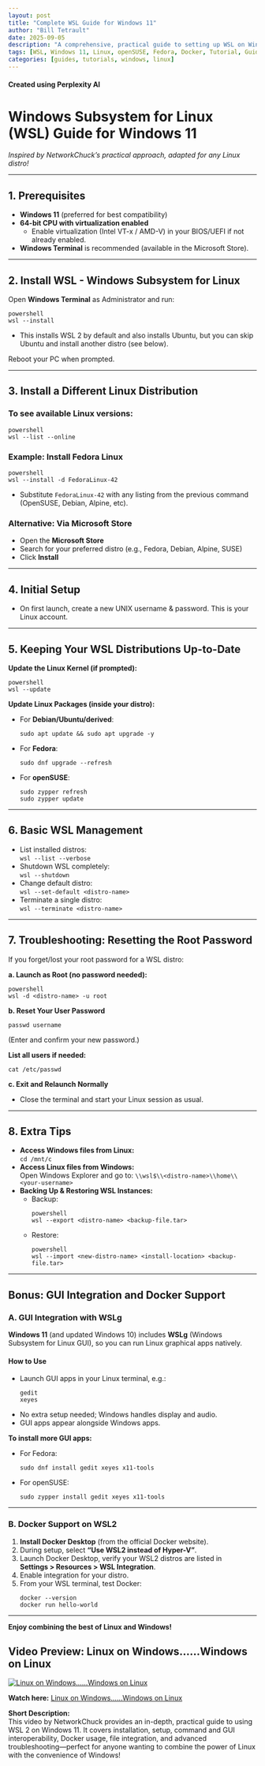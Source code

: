 ```yaml
---
layout: post
title: "Complete WSL Guide for Windows 11"
author: "Bill Tetrault"
date: 2025-09-05
description: "A comprehensive, practical guide to setting up WSL on Windows 11 with any Linux distribution, including patching, GUI apps, Docker, and troubleshooting."
tags: [WSL, Windows 11, Linux, openSUSE, Fedora, Docker, Tutorial, Guide, DevOps]
categories: [guides, tutorials, windows, linux]
---
```

#### Created using Perplexity AI

# Windows Subsystem for Linux (WSL) Guide for Windows 11

*Inspired by NetworkChuck’s practical approach, adapted for any Linux distro!*

---

## 1. Prerequisites

- **Windows 11** (preferred for best compatibility)
- **64-bit CPU with virtualization enabled**  
  - Enable virtualization (Intel VT-x / AMD-V) in your BIOS/UEFI if not already enabled.
- **Windows Terminal** is recommended (available in the Microsoft Store).

---

## 2. Install WSL - Windows Subsystem for Linux

Open **Windows Terminal** as Administrator and run:

```
powershell
wsl --install
```
- This installs WSL 2 by default and also installs Ubuntu, but you can skip Ubuntu and install another distro (see below).

Reboot your PC when prompted.

---

## 3. Install a Different Linux Distribution

### To see available Linux versions:
```
powershell
wsl --list --online
```
### Example: Install Fedora Linux
```
powershell
wsl --install -d FedoraLinux-42
```
- Substitute `FedoraLinux-42` with any listing from the previous command (OpenSUSE, Debian, Alpine, etc).

### Alternative: Via Microsoft Store

- Open the **Microsoft Store**
- Search for your preferred distro (e.g., Fedora, Debian, Alpine, SUSE)
- Click **Install**

---

## 4. Initial Setup

- On first launch, create a new UNIX username & password. This is your Linux account.

---

## 5. Keeping Your WSL Distributions Up-to-Date

**Update the Linux Kernel (if prompted):**
```
powershell
wsl --update
```

**Update Linux Packages (inside your distro):**

- For **Debian/Ubuntu/derived**:
  ```
  sudo apt update && sudo apt upgrade -y
  ```
- For **Fedora**:
  ```
  sudo dnf upgrade --refresh
  ```
- For **openSUSE**:
  ```
  sudo zypper refresh
  sudo zypper update
  ```

---

## 6. Basic WSL Management

- List installed distros:  
  `wsl --list --verbose`
- Shutdown WSL completely:  
  `wsl --shutdown`
- Change default distro:  
  `wsl --set-default <distro-name>`
- Terminate a single distro:  
  `wsl --terminate <distro-name>`

---

## 7. Troubleshooting: Resetting the Root Password

If you forget/lost your root password for a WSL distro:

**a. Launch as Root (no password needed):**
```
powershell
wsl -d <distro-name> -u root
```

**b. Reset Your User Password**
```
passwd username
```
(Enter and confirm your new password.)

**List all users if needed:**
```
cat /etc/passwd
```

**c. Exit and Relaunch Normally**
- Close the terminal and start your Linux session as usual.

---

## 8. Extra Tips

- **Access Windows files from Linux:**  
  `cd /mnt/c`
- **Access Linux files from Windows:**  
  Open Windows Explorer and go to: `\\wsl$\\<distro-name>\\home\\<your-username>`
- **Backing Up & Restoring WSL Instances:**
  - Backup:  
    ```
    powershell
    wsl --export <distro-name> <backup-file.tar>
    ```
  - Restore:  
    ```
    powershell
    wsl --import <new-distro-name> <install-location> <backup-file.tar>
    ```

---

## Bonus: GUI Integration and Docker Support

### A. GUI Integration with WSLg

**Windows 11** (and updated Windows 10) includes **WSLg** (Windows Subsystem for Linux GUI), so you can run Linux graphical apps natively.

#### How to Use

- Launch GUI apps in your Linux terminal, e.g.:
  ```
  gedit
  xeyes
  ```
- No extra setup needed; Windows handles display and audio.
- GUI apps appear alongside Windows apps.

**To install more GUI apps:**
- For Fedora:
  ```
  sudo dnf install gedit xeyes x11-tools
  ```
- For openSUSE:
  ```
  sudo zypper install gedit xeyes x11-tools
  ```

---

### B. Docker Support on WSL2

1. **Install Docker Desktop** (from the official Docker website).
2. During setup, select **“Use WSL2 instead of Hyper-V”**.
3. Launch Docker Desktop, verify your WSL2 distros are listed in  
   **Settings > Resources > WSL Integration**.
4. Enable integration for your distro.
5. From your WSL terminal, test Docker:
   ```
   docker --version
   docker run hello-world
   ```

---

**Enjoy combining the best of Linux and Windows!**

## Video Preview: Linux on Windows......Windows on Linux

[![Linux on Windows......Windows on Linux](https://img.youtube.com/vi/vxTW22y8zV8/hqdefault.jpg)](https://www.youtube.com/watch?v=vxTW22y8zV8)

**Watch here:** [Linux on Windows......Windows on Linux](https://www.youtube.com/watch?v=vxTW22y8zV8)

**Short Description:**  
This video by NetworkChuck provides an in-depth, practical guide to using WSL 2 on Windows 11. It covers installation, setup, command and GUI interoperability, Docker usage, file integration, and advanced troubleshooting—perfect for anyone wanting to combine the power of Linux with the convenience of Windows!
